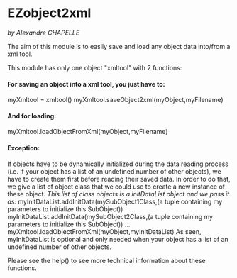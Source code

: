 # EZobject2xml
_by Alexandre CHAPELLE_

The aim of this module is to easily save and load any object data into/from a xml tool.

This module has only one object "xmltool" with 2 functions:

#### For saving an object into a xml tool, you just have to:
myXmltool = xmltool()
myXmltool.saveObject2xml(myObject,myFilename)


#### And for loading:
myXmltool.loadObjectFromXml(myObject,myFilename)

#### Exception:
If objects have to be dynamically initialized during the data reading process
(i.e. if your object has a list of an undefined number of other objects), 
we have to create them first before reading their saved data.
In order to do that, we give a list of object class that we could use to create a new instance of these object.
_This list of class objects is a initDataList object and we pass it as:_
myInitDataList.addInitData(mySubObject1Class,(a tuple containing my parameters to initialize this SubObject))
myInitDataList.addInitData(mySubObject2Class,(a tuple containing my parameters to initialize this SubObject))
...
myXmltool.loadObjectFromXml(myObject,myInitDataList)
As seen, myInitDataList is optional and only needed when your object has a list of an undefined number of other objects.

Please see the help() to see more technical information about these functions.
